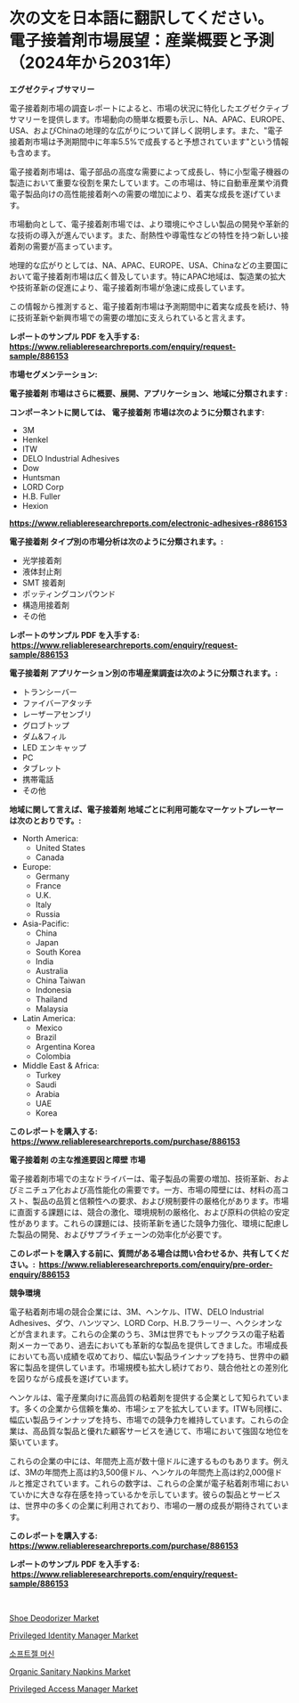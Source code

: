 <p><h1>次の文を日本語に翻訳してください。　電子接着剤市場展望：産業概要と予測（2024年から2031年）</h1></p><p><strong>エグゼクティブサマリー</strong></p>
<p><p>電子接着剤市場の調査レポートによると、市場の状況に特化したエグゼクティブサマリーを提供します。市場動向の簡単な概要も示し、NA、APAC、EUROPE、USA、およびChinaの地理的な広がりについて詳しく説明します。また、"電子接着剤市場は予測期間中に年率5.5%で成長すると予想されています"という情報も含めます。</p><p>電子接着剤市場は、電子部品の高度な需要によって成長し、特に小型電子機器の製造において重要な役割を果たしています。この市場は、特に自動車産業や消費電子製品向けの高性能接着剤への需要の増加により、着実な成長を遂げています。</p><p>市場動向として、電子接着剤市場では、より環境にやさしい製品の開発や革新的な技術の導入が進んでいます。また、耐熱性や導電性などの特性を持つ新しい接着剤の需要が高まっています。</p><p>地理的な広がりとしては、NA、APAC、EUROPE、USA、Chinaなどの主要国において電子接着剤市場は広く普及しています。特にAPAC地域は、製造業の拡大や技術革新の促進により、電子接着剤市場が急速に成長しています。</p><p>この情報から推測すると、電子接着剤市場は予測期間中に着実な成長を続け、特に技術革新や新興市場での需要の増加に支えられていると言えます。</p></p>
<p><strong>レポートのサンプル PDF を入手する: <a href="https://www.reliableresearchreports.com/enquiry/request-sample/886153">https://www.reliableresearchreports.com/enquiry/request-sample/886153</a></strong></p>
<p><strong>市場セグメンテーション:</strong></p>
<p><strong> 電子接着剤 市場はさらに概要、展開、アプリケーション、地域に分類されます :</strong></p>
<p><strong>コンポーネントに関しては、 電子接着剤 市場は次のように分類されます: &nbsp;</strong></p>
<p><ul><li>3M</li><li>Henkel</li><li>ITW</li><li>DELO Industrial Adhesives</li><li>Dow</li><li>Huntsman</li><li>LORD Corp</li><li>H.B. Fuller</li><li>Hexion</li></ul></p>
<p><strong><a href="https://www.reliableresearchreports.com/electronic-adhesives-r886153">https://www.reliableresearchreports.com/electronic-adhesives-r886153</a></strong></p>
<p><strong> 電子接着剤 タイプ別の市場分析は次のように分類されます。:</strong></p>
<p><ul><li>光学接着剤</li><li>液体封止剤</li><li>SMT 接着剤</li><li>ポッティングコンパウンド</li><li>構造用接着剤</li><li>その他</li></ul></p>
<p><strong>レポートのサンプル PDF を入手する: &nbsp;<a href="https://www.reliableresearchreports.com/enquiry/request-sample/886153">https://www.reliableresearchreports.com/enquiry/request-sample/886153</a></strong></p>
<p><strong> 電子接着剤 アプリケーション別の市場産業調査は次のように分類されます。:</strong></p>
<p><ul><li>トランシーバー</li><li>ファイバーアタッチ</li><li>レーザーアセンブリ</li><li>グロブトップ</li><li>ダム&フィル</li><li>LED エンキャップ</li><li>PC</li><li>タブレット</li><li>携帯電話</li><li>その他</li></ul></p>
<p><strong>地域に関して言えば、電子接着剤 地域ごとに利用可能なマーケットプレーヤーは次のとおりです。:</strong></p>
<p><ul>
    <li>
        North America:
        <ul>
            <li>United States</li>
            <li>Canada</li>
        </ul>
    </li>
    <li>
        Europe:
        <ul>
            <li>Germany</li>
            <li>France</li>
            <li>U.K.</li>
            <li>Italy</li>
            <li>Russia</li>
        </ul>
    </li>
    <li>
        Asia-Pacific:
        <ul>
            <li>China</li>
            <li>Japan</li>
            <li>South Korea</li>
            <li>India</li>
            <li>Australia</li>
            <li>China Taiwan</li>
            <li>Indonesia</li>
            <li>Thailand</li>
            <li>Malaysia</li>
        </ul>
    </li>
    <li>
        Latin America:
        <ul>
            <li>Mexico</li>
            <li>Brazil</li>
            <li>Argentina Korea</li>
            <li>Colombia</li>
        </ul>
    </li>
    <li>
        Middle East & Africa:
        <ul>
            <li>Turkey</li>
            <li>Saudi</li>
            <li>Arabia</li>
            <li>UAE</li>
            <li>Korea</li>
        </ul>
    </li>
    </ul></p>
<p><strong>このレポートを購入する: &nbsp;<a href="https://www.reliableresearchreports.com/purchase/886153">https://www.reliableresearchreports.com/purchase/886153</a></strong></p>
<p><strong>電子接着剤 の主な推進要因と障壁 市場</strong></p>
<p><p>電子接着剤市場での主なドライバーは、電子製品の需要の増加、技術革新、およびミニチュア化および高性能化の需要です。一方、市場の障壁には、材料の高コスト、製品の品質と信頼性への要求、および規制要件の厳格化があります。市場に直面する課題には、競合の激化、環境規制の厳格化、および原料の供給の安定性があります。これらの課題には、技術革新を通じた競争力強化、環境に配慮した製品の開発、およびサプライチェーンの効率化が必要です。</p></p>
<p><strong>このレポートを購入する前に、質問がある場合は問い合わせるか、共有してください。:&nbsp; <a href="https://www.reliableresearchreports.com/enquiry/pre-order-enquiry/886153">https://www.reliableresearchreports.com/enquiry/pre-order-enquiry/886153</a></strong></p>
<p><strong>競争環境</strong></p>
<p><p>電子粘着剤市場の競合企業には、3M、ヘンケル、ITW、DELO Industrial Adhesives、ダウ、ハンツマン、LORD Corp、H.B.フラーリー、ヘクシオンなどが含まれます。これらの企業のうち、3Mは世界でもトップクラスの電子粘着剤メーカーであり、過去においても革新的な製品を提供してきました。市場成長においても高い成績を収めており、幅広い製品ラインナップを持ち、世界中の顧客に製品を提供しています。市場規模も拡大し続けており、競合他社との差別化を図りながら成長を遂げています。</p><p>ヘンケルは、電子産業向けに高品質の粘着剤を提供する企業として知られています。多くの企業から信頼を集め、市場シェアを拡大しています。ITWも同様に、幅広い製品ラインナップを持ち、市場での競争力を維持しています。これらの企業は、高品質な製品と優れた顧客サービスを通じて、市場において強固な地位を築いています。</p><p>これらの企業の中には、年間売上高が数十億ドルに達するものもあります。例えば、3Mの年間売上高は約3,500億ドル、ヘンケルの年間売上高は約2,000億ドルと推定されています。これらの数字は、これらの企業が電子粘着剤市場においていかに大きな存在感を持っているかを示しています。彼らの製品とサービスは、世界中の多くの企業に利用されており、市場の一層の成長が期待されています。</p></p>
<p><strong>このレポートを購入する: &nbsp; <a href="https://www.reliableresearchreports.com/purchase/886153">https://www.reliableresearchreports.com/purchase/886153</a></strong></p>
<p><strong>レポートのサンプル PDF を入手する: &nbsp;<a href="https://www.reliableresearchreports.com/enquiry/request-sample/886153">https://www.reliableresearchreports.com/enquiry/request-sample/886153</a></strong><strong></strong></p>
<p>&nbsp;</p>
<p><p><a href="https://issuu.com/reportprime-2/docs/shoe-deodorizer-market-size-2030.pptx">Shoe Deodorizer Market</a></p><p><a href="https://github.com/arionmp/Market-Research-Report-List-3/blob/main/privileged-identity-manager-market.md">Privileged Identity Manager Market</a></p><p><a href="https://github.com/rcabello548/Market-Research-Report-List-1/blob/main/808069060491.md">소프트젤 머신</a></p><p><a href="https://issuu.com/reportprime-2/docs/organic-sanitary-napkins-market-size-2030.pptx">Organic Sanitary Napkins Market</a></p><p><a href="https://github.com/lataunyatinikmelvin59ilbd0dv/Market-Research-Report-List-2/blob/main/privileged-access-manager-market.md">Privileged Access Manager Market</a></p></p>